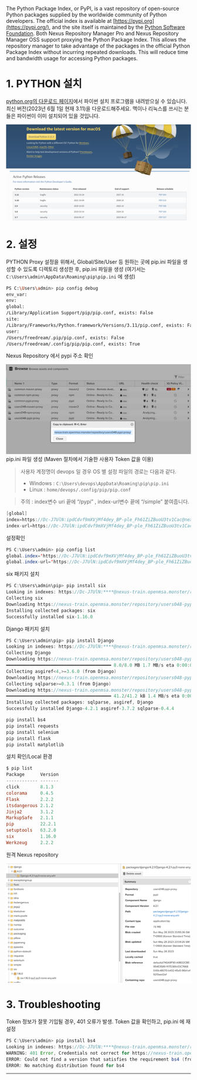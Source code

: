The Python Package Index, or PyPI, is a vast repository of open-source Python packages supplied by the worldwide community of Python developers. The official index is available at [https://pypi.org](https://pypi.org/), and the site itself is maintained by the [Python Software Foundation](https://www.python.org/psf/). Both Nexus Repository Manager Pro and Nexus Repository Manager OSS support proxying the Python Package Index. This allows the repository manager to take advantage of the packages in the official Python Package Index without incurring repeated downloads. This will reduce time and bandwidth usage for accessing Python packages.

1\. PYTHON 설치
=============

[python.org의 다운로드 페이지](https://www.python.org/downloads/)에서 파이썬 설치 프로그램을 내려받으실 수 있습니다. 최신 버전(2023년 6월 1일 현재 3.11)을 다운로드해주세요. 맥이나 리눅스를 쓰시는 분들은 파이썬이 이미 설치되어 있을 것입니다.

![](img/pip.png)

2\. 설정
================

PYTHON Proxy 설정을 위해서, Global/Site/User 등 원하는 곳에 pip.ini 파일을 생성할 수 있도록 디렉토리 생성한 후, pip.ini 파일을 생성 (여기서는 `C:\Users\admin\AppData\Roaming\pip\pip.ini` 에 생성)

```bash
PS C:\Users\admin> pip config debug
env_var:
env:
global:
/Library/Application Support/pip/pip.conf, exists: False
site:
/Library/Frameworks/Python.framework/Versions/3.11/pip.conf, exists: False
user:
/Users/freedream/.pip/pip.conf, exists: False
/Users/freedream/.config/pip/pip.conf, exists: True
```

Nexus Repository 에서 pypi 주소 확인

![](img/pypi.png)
pip.ini 파일 생성 (Maven 절차에서 기술한 사용자 Token 값을 이용)

>사용자 계정명이 devops 일 경우 OS 별 설정 파일의 경로는 다음과 같다.
>*   Windows : `C:\Users\devops\AppData\Roaming\pip\pip.ini`
>*   Linux : `home/devops/.config/pip/pip.conf`
    

>주의 : index변수 uri 끝에 “/pypi” , index-url변수 끝에 “/simple” 붙여줍니다.

```java
[global]
index=https://Dc-J7UlN:ipdCdvf9mXVjMf4dey_BP-ple_Fh61ZiZBuoU3tv1Cac@nexus-train.openmsa.monster/repository/users048-pypi-proxy/pypi
index-url=https://Dc-J7UlN:ipdCdvf9mXVjMf4dey_BP-ple_Fh61ZiZBuoU3tv1Cac@nexus-train.openmsa.monster/repository/users048-pypi-proxy/simple
```

설정확인

```java
PS C:\Users\admin> pip config list
global.index='https://Dc-J7UlN:ipdCdvf9mXVjMf4dey_BP-ple_Fh61ZiZBuoU3tv1Cac@nexus-train.openmsa.monster/repository/users048-pypi-proxy/pypi'
global.index-url='https://Dc-J7UlN:ipdCdvf9mXVjMf4dey_BP-ple_Fh61ZiZBuoU3tv1Cac@nexus-train.openmsa.monster/repository/users048-pypi-proxy/simple'
```

six 패키지 설치

```java
PS C:\Users\admin\pip> pip install six
Looking in indexes: https://Dc-J7UlN:****@nexus-train.openmsa.monster/repository/users048-pypi-proxy/simple
Collecting six
Downloading https://nexus-train.openmsa.monster/repository/users048-pypi-proxy/packages/six/1.16.0/six-1.16.0-py2.py3-none-any.whl (11 kB)
Installing collected packages: six
Successfully installed six-1.16.0
```

Django 패키지 설치

```java
PS C:\Users\admin\pip> pip install Django
Looking in indexes: https://Dc-J7UlN:****@nexus-train.openmsa.monster/repository/users048-pypi-proxy/simple
Collecting Django
Downloading https://nexus-train.openmsa.monster/repository/users048-pypi-proxy/packages/django/4.2.1/Django-4.2.1-py3-none-any.whl (8.0 MB)
━━━━━━━━━━━━━━━━━━━━━━━━━━━━━━━━━━━━━━━━ 8.0/8.0 MB 1.7 MB/s eta 0:00:00
Collecting asgiref<4,>=3.6.0 (from Django)
Downloading https://nexus-train.openmsa.monster/repository/users048-pypi-proxy/packages/asgiref/3.7.2/asgiref-3.7.2-py3-none-any.whl (24 kB)
Collecting sqlparse>=0.3.1 (from Django)
Downloading https://nexus-train.openmsa.monster/repository/users048-pypi-proxy/packages/sqlparse/0.4.4/sqlparse-0.4.4-py3-none-any.whl (41 kB)
━━━━━━━━━━━━━━━━━━━━━━━━━━━━━━━━━━━━━━━━ 41.2/41.2 kB 1.4 MB/s eta 0:00:00
Installing collected packages: sqlparse, asgiref, Django
Successfully installed Django-4.2.1 asgiref-3.7.2 sqlparse-0.4.4
```

```java
pip install bs4
pip install requests
pip install selenium
pip install flask
pip install matplotlib
```

설치 확인/Local 환경

```powershell
$ pip list
Package      Version
------------ -------
click        8.1.3
colorama     0.4.5
Flask        2.2.2
itsdangerous 2.1.2
Jinja2       3.1.2
MarkupSafe   2.1.1
pip          22.2.1
setuptools   63.2.0
six          1.16.0
Werkzeug     2.2.2
```

원격 Nexus repository

![](img/list.png)

3\. Troubleshooting
===================

Token 정보가 잘못 기입될 경우, 401 오류가 발생. Token 값을 확인하고, pip.ini 에 재설정

```java
PS C:\Users\admin> pip install bs4
Looking in indexes: https://Dc-J7UlN:****@nexus-train.openmsa.monster/repository/users048-pypi-proxy/simple
WARNING: 401 Error, Credentials not correct for https://nexus-train.openmsa.monster/repository/users048-pypi-proxy/simple/bs4/
ERROR: Could not find a version that satisfies the requirement bs4 (from versions: none)
ERROR: No matching distribution found for bs4
```


* * *

